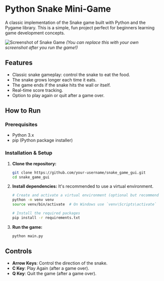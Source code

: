 # Python Snake Mini-Game

A classic implementation of the Snake game built with Python and the Pygame library. This is a simple, fun project perfect for beginners learning game development concepts.

![Screenshot of Snake Game](https://i.imgur.com/O5gXg2W.png)
*(You can replace this with your own screenshot after you run the game!)*

## Features

*   Classic snake gameplay: control the snake to eat the food.
*   The snake grows longer each time it eats.
*   The game ends if the snake hits the wall or itself.
*   Real-time score tracking.
*   Option to play again or quit after a game over.

## How to Run

### Prerequisites

*   Python 3.x
*   pip (Python package installer)

### Installation & Setup

1.  **Clone the repository:**
    ```bash
    git clone https://github.com/your-username/snake_game_gui.git
    cd snake_game_gui
    ```

2.  **Install dependencies:**
    It's recommended to use a virtual environment.
    ```bash
    # Create and activate a virtual environment (optional but recommended)
    python -m venv venv
    source venv/bin/activate  # On Windows use `venv\Scripts\activate`

    # Install the required packages
    pip install -r requirements.txt
    ```

3.  **Run the game:**
    ```bash
    python main.py
    ```

## Controls

*   **Arrow Keys**: Control the direction of the snake.
*   **C Key**: Play Again (after a game over).
*   **Q Key**: Quit the game (after a game over).